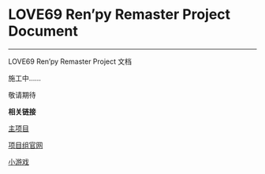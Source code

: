 # LOVE69 Ren’py Remaster Project Document

------

LOVE69 Ren’py Remaster Project 文档

施工中……

敬请期待

**相关链接**

[主项目](https://github.com/luckykeeper/LOVE69_renpy_remaster)

[项目组官网](https://love69renpyremasterproject.github.io/)

[小游戏](https://eatcocoa.luckykeeper.site:44443/)

